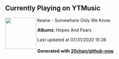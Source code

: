 ## Currently Playing on YTMusic

[<img align="left" width="100" src="https://lh3.googleusercontent.com/EgTvWQw8OXlTSnTAb-7l01bDftQgQ39netrLXjJ6VIu39aTEtT9wP92VDRXXrrdBmHxTdV_ulTqfnEQ">](https://music.youtube.com/channel/UCTE7TdLSp9K2GacePon_WGA)

Keane - Somewhere Only We Know

**Albums**: Hopes And Fears

Last updated at 07/31/2020 15:36

#### Generated with [20chan/github-now](https://github.com/20chan/github-now)


<!--
**20chan/20chan** is a ✨ _special_ ✨ repository because its `README.md` (this file) appears on your GitHub profile.

Here are some ideas to get you started:

- 🔭 I’m currently working on ...
- 🌱 I’m currently learning ...
- 👯 I’m looking to collaborate on ...
- 🤔 I’m looking for help with ...
- 💬 Ask me about ...
- 📫 How to reach me: ...
- 😄 Pronouns: ...
- ⚡ Fun fact: ...
-->
